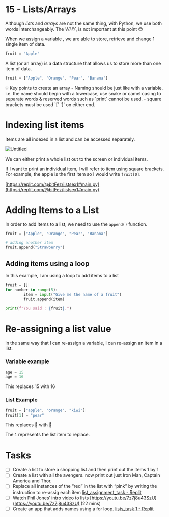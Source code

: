 # 15 - Lists/Arrays

Although *lists* and *arrays* are not the same thing, with Python, we use both words interchangeably. The *WHY*, is not important at this point 😊

When we assign a variable , we are able to store, retrieve and change 1 single item of data.

```python
fruit = "Apple"
```

A list (or an array) is a data structure that allows us to store more than one item of data.

```python
fruit = ["Apple", "Orange", "Pear", "Banana"]
```

<aside>
💡 Key points to create an array
- Naming should be just like with a variable. i.e.  the name should begin with a lowercase, use snake or camel casing to separate words & reserved words such as `print` cannot be used.
- square brackets must be used `[` `]` on either end.

</aside>

# Indexing list items

Items are all indexed in a list and can be accessed separately.

![Untitled](15%20-%20Lists%20Arrays%2034798d76a15b4c2da2051b8d8f050799/Untitled.png)

We can either print a whole list out to the screen or individual items. 

If I want to print an individual item, I will refer to item using square brackets. For example, the apple is the first item so I would write `fruit[0]`.

[https://replit.com/@bitFez/listsex1#main.py](https://replit.com/@bitFez/listsex1#main.py)

# Adding Items to a List

In order to add items to a list, we need to use the `append()` function. 

```python
fruit = ["Apple", "Orange", "Pear", "Banana"]

# adding another item
fruit.append("Strawberry")
```

## Adding items using a loop

In this example, I am using a loop to add items to a list

```python
fruit = []
for number in range(5):
		item = input("Give me the name of a fruit")
		fruit.append(item)

print(f"You said : {fruit}.")
```

# Re-assigning a list value

in the same way that I can re-assign a variable, I can re-assign an item in a list.

### Variable example

```python
age = 15
age = 16
```

This replaces 15 with 16

### List Example

```python
fruit = ["apple", "orange", "kiwi"]
fruit[1] = "pear"
```

This replaces 🍊 with 🍐

The `1` represents the list item to replace.

# Tasks

- [ ]  Create a list to store a shopping list and then print out the items 1 by 1
- [ ]  Create a list with all the avengers. now print out just Iron Man, Captain America and Thor.
- [ ]  Replace all instances of the “red” in the list with “pink” by writing the instruction to re-assig each item [list_assignment_task - Replit](https://replit.com/@bitFez/listassignmenttask#main.py)
- [ ]  Watch Phil Jones’ intro video to lists [https://youtu.be/7z7j8u43SzU](https://youtu.be/7z7j8u43SzU) (22 mins)
- [ ]  Create an app that adds names using a for loop. [lists_task 1 - Replit](https://replit.com/@bitFez/liststask-1#main.py)